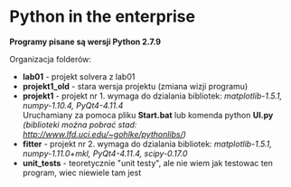 # Python in the enterprise

**Programy pisane są wersji Python 2.7.9**

Organizacja folderów:  
+ **lab01** - projekt solvera z lab01
+ **projekt1_old** - stara wersja projektu (zmiana wizji programu)  
+ **projekt1** - projekt nr 1. wymaga do dzialania bibliotek: *matplotlib-1.5.1, numpy-1.10.4, PyQt4-4.11.4*  
Uruchamiany za pomoca pliku **Start.bat** lub komenda python **UI.py**  
*(biblioteki można pobrać stad:   http://www.lfd.uci.edu/~gohlke/pythonlibs/)*
+ **fitter** - projekt nr 2. wymaga do dzialania bibliotek: *matplotlib-1.5.1, numpy-1.11.0+mkl, PyQt4-4.11.4, scipy-0.17.0*
+ **unit_tests** - teoretycznie "unit testy", ale nie wiem jak testowac ten program, wiec niewiele tam jest
